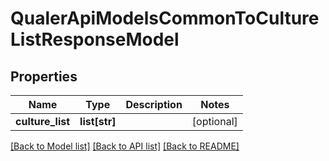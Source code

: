 # QualerApiModelsCommonToCultureListResponseModel

## Properties
Name | Type | Description | Notes
------------ | ------------- | ------------- | -------------
**culture_list** | **list[str]** |  | [optional] 

[[Back to Model list]](../README.md#documentation-for-models) [[Back to API list]](../README.md#documentation-for-api-endpoints) [[Back to README]](../README.md)

